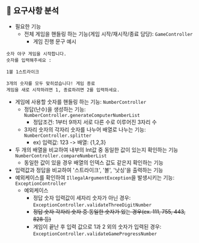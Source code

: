 ## 📖 요구사항 분석
- 필요한 기능
  - 전체 게임을 핸들링 하는 기능(게임 시작/재시작/종료 담당): `GameController`
    - 게임 진행 문구 예시
```
숫자 야구 게임을 시작합니다.
숫자를 입력해주세요 :
```
```
1볼 1스트라이크
```
```
3개의 숫자를 모두 맞히셨습니다! 게임 종료
게임을 새로 시작하려면 1, 종료하려면 2를 입력하세요.
``` 
  - 게임에 사용할 숫자를 핸들링 하는 기능: `NumberController`
    - 정답(난수)을 생성하는 기능: `NumberController.generateComputerNumberList`
      - 정답조건: 1부터 9까지 서로 다른 수로 이루어진 3자리 수
    - 3자리 숫자의 각자리 숫자를 나누어 배열로 나누는 기능: `NumberController.splitter`
       - ex) 입력값: 123  ->  배열: {1,2,3}
  - 두 개의 배열을 비교하여 내부의 Int값 중 동일한 값이 있는지 확인하는 기능 `NumberController.compareNumberList`
    - 동일한 값이 있을 경우 배열의 인덱스 값도 같은지 확인하는 기능
  - 입력값과 정답을 비교하여 '스트라이크', '볼', '낫싱'을 출력하는 기능
  - 예외케이스를 확인하여 `IllegalArgumentException`을 발생시키는 기능: `ExceptionController`
    - 예외케이스
      - 정답 숫자 입력값이 세자리 숫자가 아닌 경우: `ExceptionController.validateThreeDigitNumber` 
      - ~~정답 숫자 각자리 숫자 중 동일한 숫자가 있는 경우(ex. 111, 755, 443, 828 등)~~
      - 게임이 끝난 후 입력 값으로 1과 2 외의 숫자가 입력된 경우: `ExceptionController.validateGameProgressNumber`